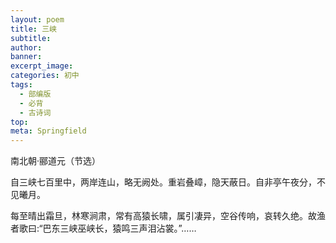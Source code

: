 ```yaml
---
layout: poem
title: 三峡
subtitle: 
author: 
banner: 
excerpt_image: 
categories: 初中
tags:
  - 部编版
  - 必背
  - 古诗词
top: 
meta: Springfield
---
```


南北朝·郦道元（节选）

自三峡七百里中，两岸连山，略无阙处。重岩叠嶂，隐天蔽日。自非亭午夜分，不见曦月。

每至晴出霜旦，林寒涧肃，常有高猿长啸，属引凄异，空谷传响，哀转久绝。故渔者歌曰:“巴东三峡巫峡长，猿鸣三声泪沾裳。”……
